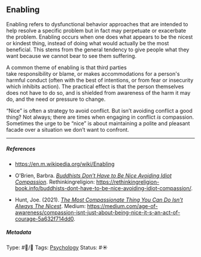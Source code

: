 ## Enabling

Enabling refers to dysfunctional behavior approaches that are intended to help resolve a specific problem but in fact may perpetuate or exacerbate the problem. Enabling occurs when one does what appears to be the nicest or kindest thing, instead of doing what would actually be the most beneficial. This stems from the general tendency to give people what they want because we cannot bear to see them suffering. 

A common theme of enabling is that third parties take responsibility or blame, or makes accommodations for a person's harmful conduct (often with the best of intentions, or from fear or insecurity which inhibits action). The practical effect is that the person themselves does not have to do so, and is shielded from awareness of the harm it may do, and the need or pressure to change.

“Nice” is often a strategy to avoid conflict. But isn’t avoiding conflict a good thing? Not always; there are times when engaging in conflict *is* compassion. Sometimes the urge to be “nice” is about maintaining a polite and pleasant facade over a situation we don’t want to confront.

---

##### References

* https://en.m.wikipedia.org/wiki/Enabling

* O'Brien, Barbra. *[Buddhists Don’t Have to Be Nice Avoiding Idiot Compassion](Buddhists%20Don%E2%80%99t%20Have%20to%20Be%20Nice%20Avoiding%20Idiot%20Compassion.md)*. Rethinkingreligion: https://rethinkingreligion-book.info/buddhists-dont-have-to-be-nice-avoiding-idiot-compassion/.

* Hunt, Joe. (2021). *[The Most Compassionate Thing You Can Do Isn’t Always The Nicest](The%20Most%20Compassionate%20Thing%20You%20Can%20Do%20Isn%E2%80%99t%20Always%20The%20Nicest.md)*. Medium: https://medium.com/age-of-awareness/compassion-isnt-just-about-being-nice-it-s-an-act-of-courage-5a632f714dd0.

##### Metadata

Type: #🔵/🔵 
Tags: [Psychology](Psychology.md)
Status: #☀️ 

